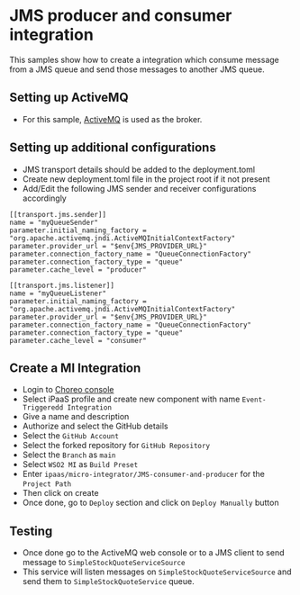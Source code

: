 # JMS producer and consumer integration

This samples show how to create a integration which consume message from a JMS queue and send those messages to another JMS queue.

## Setting up ActiveMQ
- For this sample, [ActiveMQ](https://activemq.apache.org/download.html) is used as the broker.

## Setting up additional configurations
- JMS transport details should be added to the deployment.toml
- Create new deployment.toml file in the project root if it not present
- Add/Edit the following JMS sender and receiver configurations accordingly
```
[[transport.jms.sender]]
name = "myQueueSender"
parameter.initial_naming_factory = "org.apache.activemq.jndi.ActiveMQInitialContextFactory"
parameter.provider_url = "$env{JMS_PROVIDER_URL}"
parameter.connection_factory_name = "QueueConnectionFactory"
parameter.connection_factory_type = "queue"
parameter.cache_level = "producer"

[[transport.jms.listener]]
name = "myQueueListener"
parameter.initial_naming_factory = "org.apache.activemq.jndi.ActiveMQInitialContextFactory"
parameter.provider_url = "$env{JMS_PROVIDER_URL}"
parameter.connection_factory_name = "QueueConnectionFactory"
parameter.connection_factory_type = "queue"
parameter.cache_level = "consumer"

```

## Create a MI Integration
- Login to [Choreo console](https://console.choreo.dev/)
- Select iPaaS profile and create new component with name `Event-Triggeredd Integration`
- Give a name and description
- Authorize and select the GitHub details
- Select the `GitHub Account`
- Select the forked repository for `GitHub Repository`
- Select the `Branch` as `main`
- Select `WSO2 MI` as `Build Preset`
- Enter `ipaas/micro-integrator/JMS-consumer-and-producer` for the `Project Path`
- Then click on create
- Once done, go to `Deploy` section and click on `Deploy Manually` button

## Testing
- Once done go to the ActiveMQ web console or to a JMS client to send message to `SimpleStockQuoteServiceSource`
- This service will listen messages on `SimpleStockQuoteServiceSource` and send them to `SimpleStockQuoteService` queue.

